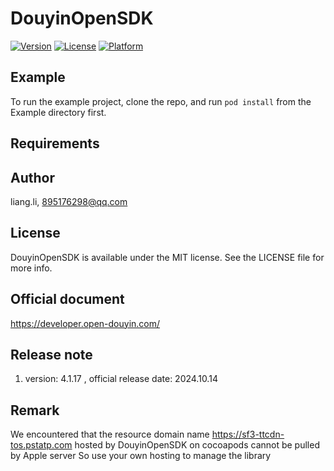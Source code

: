 # DouyinOpenSDK
[![Version](https://img.shields.io/cocoapods/v/XiaoHongShuOpenSDK.svg?style=flat)](https://cocoapods.org/pods/XiaoHongShuOpenSDK)
[![License](https://img.shields.io/cocoapods/l/XiaoHongShuOpenSDK.svg?style=flat)](https://cocoapods.org/pods/XiaoHongShuOpenSDK)
[![Platform](https://img.shields.io/cocoapods/p/XiaoHongShuOpenSDK.svg?style=flat)](https://cocoapods.org/pods/XiaoHongShuOpenSDK)

## Example

To run the example project, clone the repo, and run `pod install` from the Example directory first.

## Requirements

## Author

liang.li, 895176298@qq.com

## License

DouyinOpenSDK is available under the MIT license. See the LICENSE file for more info.

## Official document

https://developer.open-douyin.com/

## Release note
1. version: 4.1.17 ,         official release date: 2024.10.14

## Remark
We encountered that the resource domain name https://sf3-ttcdn-tos.pstatp.com hosted by DouyinOpenSDK on cocoapods cannot be pulled by Apple server
So use your own hosting to manage the library
